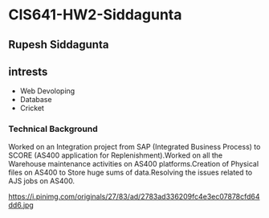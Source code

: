 # CIS641-HW2-Siddagunta
## Rupesh Siddagunta
## intrests
* Web Devoloping
* Database 
* Cricket
### Technical Background
Worked on an Integration project from SAP (Integrated Business Process) to SCORE (AS400 application for Replenishment).Worked on all the Warehouse maintenance activities on AS400 platforms.Creation of Physical files on AS400 to Store huge sums of data.Resolving the issues related to AJS jobs on AS400.

https://i.pinimg.com/originals/27/83/ad/2783ad336209fc4e3ec07878cfd64dd6.jpg
